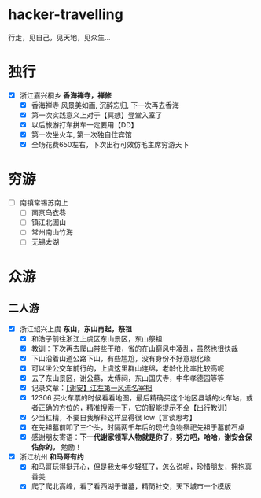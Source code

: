 # hacker-travelling
行走，见自己，见天地，见众生...
# 独行
- [x] 浙江嘉兴桐乡 **香海禅寺，禅修**
  - [x] 香海禅寺 风景美如画, 沉醉忘归, 下一次再去香海
  - [x] 第一次实践意义上对于【冥想】登堂入室了
  - [x] 以后旅游打车拼车一定要用【DD】
  - [x] 第一次坐火车, 第一次独自住宾馆
  - [x] 全场花费650左右，下次出行可效仿毛主席穷游天下     
# 穷游
- [ ] 南镇常锡苏南上
  - [ ] 南京乌衣巷
  - [ ] 镇江北固山
  - [ ] 常州南山竹海
  - [ ] 无锡太湖 
# 众游
## 二人游
- [x] 浙江绍兴上虞 **东山，东山再起，祭祖**
  - [x] 和浩子前往浙江上虞区东山景区，东山祭祖
  - [x] 教训：下次再去爬山带些干粮，省的在山巅风中凌乱，虽然也很快哉
  - [x] 下山沿着山道公路下山，有些尴尬，没有身份不好意思化缘 
  - [x] 可以坐公交车前行的，上虞这里群山连绵，老龄化比率比较高呢
  - [x] 去了东山景区，谢公墓，太傅祠，东山国庆寺，中华孝德园等等
  - [x] 记录文章：[【谢安】江左第一风流名宰相](https://mp.weixin.qq.com/cgi-bin/home?t=home/index&lang=zh_CN&token=728209025)
  - [x] 12306 买火车票的时候看看地图，最后精确买这个地区县城的火车站，或者正确的方位的，精准搜索一下，它的智能提示不全【出行教训】
  - [x] 少当杠精，不要自我解释这样显得很 low【言谈思考】
  - [x] 在先祖墓前叩了三个头，时隔两千年后的现代食物祭祀先祖于墓前石桌
  - [x] 感谢朋友寄语：**下一代谢家领军人物就是你了，努力吧，哈哈，谢安会保佑你的。** 勉励！
- [x] 浙江杭州 **和马哥有约**
  - [x] 和马哥玩得挺开心，但是我太年少轻狂了，怎么说呢，珍惜朋友，拥抱真善美
  - [x] 爬了爬北高峰，看了看西湖于谦墓，精简社交，天下城市一个模版  
